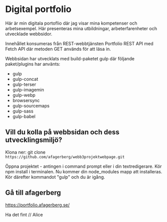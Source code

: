 # Digital portfolio

Här är min digitala portoflio där jag visar mina kompetenser och arbetsexempel. Här presenteras mina utbildningar, arbeterfarenheter och utvecklade webbsidor.

Innehållet konsumeras från REST-webbtjänsten Portfolio REST API med Fetch API där metoden GET används för att läsa in.

Webbsidan har utvecklats med build-paketet gulp där följande paket/plugins har använts:
* gulp
* gulp-concat
* gulp-terser
* gulp-imagemin
* gulp-webp
* browsersync
* gulp-sourcemaps
* gulp-sass
* gulp-babel

## Vill du kolla på webbsidan och dess utvecklingsmiljö?
Klona ner: git clone `https://github.com/afagerberg/webb3projektwebpage.git`

Öppna projektet - antingen i command prompt eller i din textredigerare. Kör npm install i terminalen. Nu kommer din node_modules mapp att installeras. Kör därefter kommandot "gulp" och du är igång. 

## Gå till afagerberg
https://portfolio.afagerberg.se/ 

Ha det fint
// Alice